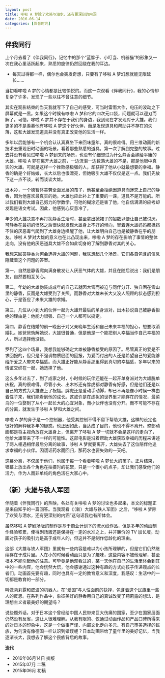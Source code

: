 ```yaml
---
layout: post
title: 哆啦 A 梦除了欢笑与泪水，还有更深刻的内涵
date: 2016-06-14
categories: [影音时光]
---
```


## 伴我同行

上个月去看了《伴我同行》，记忆中的那个“蓝胖子、小叮当、机器猫”的形象又一次在我心里活跃起来，熟悉的旋律仍然回绕在我的耳边。

* 每天过得都一样，偶尔也会突发奇想，只要有了哆啦 A 梦幻想就能无限延长……

当初看哆啦 A 梦的心情都是比较愉悦的。而这一次观看《伴我同行》，我的心情却复杂了许多，发现了一些以往不曾注意的细节。

其实在观影结束的当天我就写下了自己的感受，可当时雷雨大作，电压的波动之下屏幕就是一黑。如果这个时候有哆啦 A 梦和它的四次元口袋，问题就可以迎刃而解了。可惜，哆啦 A 梦并不存在于我们的身边，我到现在才发现对于大雄，我们更多的不是羡慕他有哆啦 A 梦这个好伙伴，而是发现道具和帮助并不存在的失落，这和大雄发现道具并没有真正改变他的生活一样。

多年以后能够有一个机会认认真真坐下来回味童年，真的很难得。用三维动画的新技术去重现旧时动画的场景，看着那些熟悉的道具，第一次了解到完整的故事。过去并没有看见过哆啦 A 梦到来的场景，也没有仔细想过为什么静香会嫁给平庸的大雄。哆啦 A 梦在离开大雄之前，一边流泪一边数落大雄的不是，那是他眼中真实的大雄。可就是这样一个挫败感极强的人，却获得了他从小就最想要的幸福。静香的确是个好姑娘，长大以后也很漂亮，但她吸引大雄不仅仅是这一点。我们先放下这一点不谈，转而谈谈大雄。

出木衫，一个德智体美劳全面发展的孩子，他甚至会拒绝因道具而迷恋上自己的静香，因为他喜欢最真实的她。大雄也应此补上了重要的一课，道具不是万能的。所以我们看到大雄自己努力的学数学，可他的糊涂还是害了他，他自信满满的应考却发现是语文考试。因此，他感到心灰意冷了。

年少的大雄决意不再打扰静香生活时，甚至拿出掀裙子的招数以便让自己被讨厌。可静香在最初的愤怒之后很快就发现大雄身上不好的倾向，冒着连大雄妈妈都抵挡不住的厌恶毒气爬到了大雄身边唤醒了他，让大雄明白自己也是被静香在乎的朋友。哆啦 A 梦对大雄的意义也在此凸现出来，哆啦 A 梦的存在影响了事情的整体走向，没有他的厌恶道具大雄不会如此切身的了解到静香对其的关心。

我想来回答静香为何会选择大雄的问题，我联想起几个场景，它们各自包含的信息隐藏着这个问题的答案。

第一，自然是静香爬向满身散发让人厌恶气体的大雄，并且在随后说出：我们是朋友，自然要相互关心。

第二，年幼的大雄伪装成成年的自己去就因大雪而被迫与同伴分开、独自困在雪山里的静香，反而是大雄受到了关照。而静香对大雄未长大又没人照顾的状态感到担心，于是答应了未来大雄的求婚。

第三，几位从小到大的伙伴一起为大雄开最后的单身派对，出木衫说自己被静香拒绝的理由是：他能力很强、自己一个人都可以搞定。

第四，静香在结婚的前一晚出于对父亲晚年生活和自己未来幸福的担心，想要取消婚礼。她爸爸劝解她说，大雄很普通，但是他是一个能把别人幸福当作自己幸福的人，所以选择他没错。

罗列了这四个场景，我想我能够确定大雄被静香接受的原因了。尽管真正的爱是不求回报的，但只是不强调物质层面的回报，为爱而付出的人还是希望自己的爱能够给所爱之人带来幸福感。而大雄正好能从静香那里得到真切的幸福感，多年以来的情谊交织在一起，她选择了他。

这么多年过去了，到了成家之时，小时候的玩伴还能在一起开单身派对为大雄脱单庆祝，真的很难得。尽管小夫、出木衫还有胖虎都对静香有好感，但是他们还是以自己的方式为大雄送上了祝福。胖虎还是爱动手动脚，却已不再是像小时候一样由着性子来，我们能看到他的成长。这或许是在虚拟的世界里才能存在的情况，最菜鸟的一位娶到了从小一起长大的心宜对象，而小伙伴也没有分开。而不可能不存在的分离，就发生于哆啦 A 梦和大雄之间。

哆啦 A 梦的鼻子是一个控制器，他受其控制不得不留下帮助大雄，这样的设定也很好的解释我多年的疑惑。也正因如此，当达成了目的，他也不得不离开。整部动画都是将主视角放在大雄身上，但离开了哆啦 A 梦一切就不会是这样的走向了，他给大雄带来了不一样的可能性。这部电影是沿着帮助大雄获取幸福的历程来讲述了两人相遇相伴最后分离的故事，哆啦 A 梦就要离开，大雄失去了这位陪伴他追求幸福的小伙伴。因谎话药水而回归，那药水也要失效的一天吧。

这幕分离，不仅属于他们，也属于每一个看着哆啦 A 梦长大的孩子。正片结束，银幕上放出各个角色在拍摄时的花絮，只是一个很小的点子，却让我们感受他们的活力，作为人而非单纯的角色活在大家心中。

## （新）大雄与铁人军团

伴随着《伴我同行》的热映，各处有关哆啦 A 梦的讨论也多起来，本文的标题正是来自知乎的一篇回答。当我观看《（新）大雄与铁人军团》之后，“哆啦 A 梦除了欢笑与泪水，还有更深刻的内涵”这句话我也有所体会。

虽然哆啦 A 梦剧场版的制作是基于商业计划下的流水线作品，但是多年的动画制作经验积累，使得剧场版还是保持在一定的水准之上，并非廉价的 TV 加长版。动画对孩子的吸引力是高于成年人的，但这并不是制作低龄化的理由。

这部《大雄与铁人军团》里就有一些内容是难以为小孩所理解的，但是它们仍然继续存在于成片里。人在小的时候看动画只是为了趣味，这些内容不被他理解，甚至根本不能引起他的注意。可毕竟是他观看过的，某一天他在自己的生活里体会到其中的一些内容，他会恍然大悟，他会感谢通过这种有趣的方式向孩子传递观点的长者们。动画首先要有趣，同时也具有一定的教育意义和深度，我感叹：生活中的一切都是教育的一部分。

叫做莉莉露和皮波的机器人，在“爱国”与人性面前的抉择，包含着这个民族里一些人的反思。在系列作品中，象征美好的静香用自己的真诚改变了莉莉露的想法，是理想主义者最美好的期望吗？

说些题外话，对于日本这个曾经给中国人民带来巨大伤痛的国家，至少在国家层面仍然没有反省，这让人很难理解。从我有限的、仅通过动画作品和产品口碑所得来的对日本的印象中，这是一个做事严谨、内部文化走向多元、有自己审美选择的民族，为何没有像德国一样认识到错误呢？日本动画带给了童年里的美好记忆，当我逐渐长大，我想去了解这个民族背后的故事。



**迭代**

* 2016年06月14日 排版
* 2015年07月 二稿
* 2015年06月 初稿



